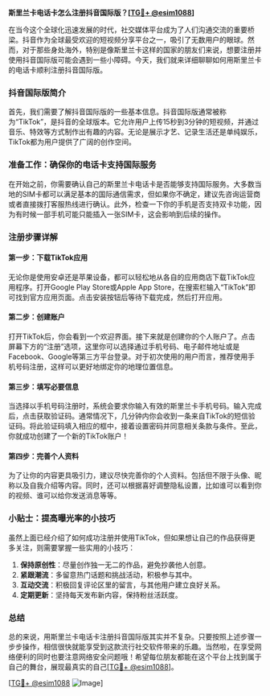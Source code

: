 **斯里兰卡电话卡怎么注册抖音国际版？[[TG💪+ @esim1088](https://t.me/s/esim1088)]**

在当今这个全球化迅速发展的时代，社交媒体平台成为了人们沟通交流的重要桥梁。抖音作为全球最受欢迎的短视频分享平台之一，吸引了无数用户的眼球。然而，对于那些身处海外，特别是像斯里兰卡这样的国家的朋友们来说，想要注册并使用抖音国际版可能会遇到一些小障碍。今天，我们就来详细聊聊如何用斯里兰卡的电话卡顺利注册抖音国际版。

### 抖音国际版简介

首先，我们需要了解抖音国际版的一些基本信息。抖音国际版通常被称为“TikTok”，是抖音的全球版本。它允许用户上传15秒到3分钟的短视频，并通过音乐、特效等方式制作出有趣的内容。无论是展示才艺、记录生活还是单纯娱乐，TikTok都为用户提供了广阔的创作空间。

### 准备工作：确保你的电话卡支持国际服务

在开始之前，你需要确认自己的斯里兰卡电话卡是否能够支持国际服务。大多数当地的SIM卡都可以满足基本的国际通信需求，但如果你不确定，建议先咨询运营商或者直接拨打客服热线进行确认。此外，检查一下你的手机是否支持双卡功能，因为有时候一部手机可能只能插入一张SIM卡，这会影响到后续的操作。

### 注册步骤详解

#### 第一步：下载TikTok应用

无论你是使用安卓还是苹果设备，都可以轻松地从各自的应用商店下载TikTok应用程序。打开Google Play Store或Apple App Store，在搜索栏输入“TikTok”即可找到官方应用页面。点击安装按钮后等待下载完成，然后打开应用。

#### 第二步：创建账户

打开TikTok后，你会看到一个欢迎界面。接下来就是创建你的个人账户了。点击屏幕下方的“注册”选项，这里你可以选择通过手机号码、电子邮件地址或是Facebook、Google等第三方平台登录。对于初次使用的用户而言，推荐使用手机号码注册，这样可以更好地绑定你的地理位置信息。

#### 第三步：填写必要信息

当选择以手机号码注册时，系统会要求你输入有效的斯里兰卡手机号码。输入完成后，点击获取验证码。通常情况下，几分钟内你会收到一条来自TikTok的短信验证码。将此验证码填入相应的框中，接着设置密码并同意相关条款与条件。至此，你就成功创建了一个新的TikTok账户！

#### 第四步：完善个人资料

为了让你的内容更具吸引力，建议尽快完善你的个人资料。包括但不限于头像、昵称以及自我介绍等内容。同时，还可以根据喜好调整隐私设置，比如谁可以看到你的视频、谁可以给你发送消息等等。

### 小贴士：提高曝光率的小技巧

虽然上面已经介绍了如何成功注册并使用TikTok，但如果想让自己的作品获得更多关注，则需要掌握一些实用的小技巧：

1. **保持原创性**：尽量创作独一无二的作品，避免抄袭他人创意。
2. **紧跟潮流**：多留意热门话题和挑战活动，积极参与其中。
3. **互动交流**：积极回复评论区里的留言，与其他用户建立良好关系。
4. **定期更新**：坚持每天发布新内容，保持粉丝活跃度。

### 总结

总的来说，用斯里兰卡电话卡注册抖音国际版其实并不复杂。只要按照上述步骤一步步操作，相信很快就能享受到这款流行社交软件带来的乐趣。当然啦，在享受网络便利的同时也要注意网络安全问题哦！希望每位朋友都能在这个平台上找到属于自己的舞台，展现最真实的自己[[TG💪+ @esim1088](https://t.me/s/esim1088)]。

[[TG💪+ @esim1088](https://t.me/s/esim1088) ![Image](https://i.postimg.cc/4NQfJmqS/Snipaste-2025-05-13-00-14-12.png)]